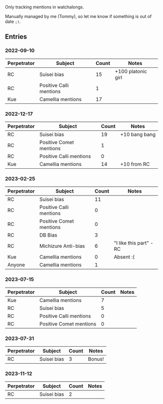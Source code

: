 Only tracking mentions in watchalongs.

Manually managed by me (Tommy), so let me know if something is out of date `;)`.

<!-- ## Totals

| Perpetrator | Subject | Count | Bonus Points |
| - | - | - | - |
| RC | Suisei bias | 34 | +110 |
| RC | Positive Comet mentions | 1 |  |
| RC | Positive Calli mentions | 1 |  |
| Kue | Camellia mentions | 31 | +10 | -->

## Entries
### 2022-09-10

| Perpetrator | Subject | Count | Notes |
| - | - | - | - |
| RC | Suisei bias | 15 | +100 platonic girl |
| RC | Positive Calli mentions | 1 |  |
| Kue | Camellia mentions | 17 |  |


### 2022-12-17

| Perpetrator | Subject | Count | Notes |
| - | - | - | - |
| RC | Suisei bias | 19 | +10 bang bang |
| RC | Positive Comet mentions | 1 |  |
| RC | Positive Calli mentions | 0 |  |
| Kue | Camellia mentions | 14 | +10 from RC |

### 2023-02-25

| Perpetrator | Subject | Count | Notes |
| - | - | - | - |
| RC | Suisei bias | 11 |  |
| RC | Positive Calli mentions | 0 |  |
| RC | Positive Comet mentions | 0 |  |
| RC | DB Bias | 3 |  |
| RC | Michizure Anti-bias | 6 | "I like this part" - RC |
| Kue | Camellia mentions | 0 | Absent :( |
| Anyone | Camellia mentions | 1 |  |


### 2023-07-15

| Perpetrator | Subject | Count | Notes |
| - | - | - | - |
| Kue | Camellia mentions | 7 | |
| RC | Suisei bias | 5 |  |
| RC | Positive Calli mentions | 0 |  |
| RC | Positive Comet mentions | 0 |  |

### 2023-07-31
| Perpetrator | Subject | Count | Notes |
| - | - | - | - |
| RC | Suisei bias | 3 | Bonus! |

### 2023-11-12
| Perpetrator | Subject | Count | Notes |
| - | - | - | - |
| RC | Suisei bias | 2 |  |

